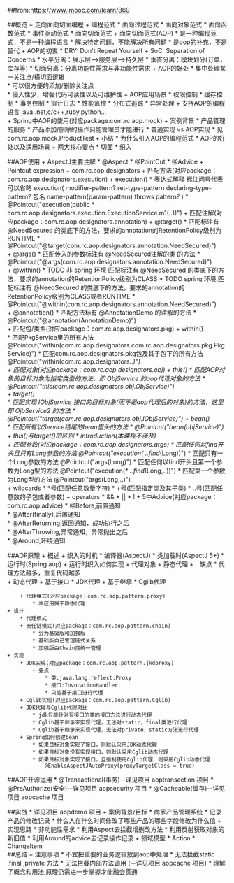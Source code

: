##from:https://www.imooc.com/learn/869

##概览
    + 走向面向切面编程
        + 编程范式
            * 面向过程范式
            * 面向对象范式
            * 面向函数范式
            * 事件驱动范式
            * 面向切面范式
        + 面向切面范式(AOP)
            * 是一种编程范式，不是一种编程语言
            * 解决特定问题，不能解决所有问题
            * 是oop的补充，不是替代
        + AOP的初衷
            * DRY: Don't Repeat Yourself
            + SoC: Separation of Concerns
                * 水平分离：展示层-->服务层-->持久层
                * 垂直分离：模块划分(订单，库存等)
                * 切面分离：分离功能性需求与非功能性需求
        + AOP的好处
            * 集中处理某一关注点/横切面逻辑                        
            * 可以很方便的添加/删除关注点                        
            * 侵入性少，增强代码可读性以及可维护性
        + AOP应用场景
            * 权限控制
            * 缓存控制
            * 事务控制
            * 审计日志
            * 性能监控
            * 分布式追踪
            * 异常处理
        + 支持AOP的编程语言
            java,.net,c/c++,ruby,python...    
    + Spring中AOP的使用(对应package:com.rc.aop.mock)
        + 案例背景
            * 产品管理的服务
            * 产品添加/删除的操作只能管理员才能进行
            * 普通实现 vs AOP实现
            * 见com.rc.aop.mock.ProductTest
    + 小结
        * 为什么引入AOP的编程范式
        * AOP的好处以及适用场景
        + 两大核心要点
            * 切面
            * 织入                                       

##AOP使用
    + AspectJ主要注解
        * @Aspect
        * @PointCut
        * @Advice
    + Pointcut expression
        + com.rc.aop.designators
            + 匹配方法(对应package：com.rc.aop.designators.execution)
                + execution()
                    * 表达式解释
                        标注问号代表可以省略
                        execution(
                                modifier-pattern?
                                ret-type-pattern
                                declaring-type-pattern? 包名
                                name-pattern(param-pattern)
                                throws pattern?
                        )
                    * @Pointcut("execution(public * com.rc.aop.designators.execution.ExecutionService.m1(..))")
            + 匹配注解(对应package：com.rc.aop.designators.annotation)
                + @target()
                    * 匹配标注有 @NeedSecured 的类底下的方法，要求的annotation的RetentionPolicy级别为RUNTIME
                    * @Pointcut("@target(com.rc.aop.designators.annotation.NeedSecured)")                
                + @args()
                    * 匹配传入的参数标注有 @NeedSecured注解的类 的方法
                    * @Pointcut("@args(com.rc.aop.designators.annotation.NeedSecured)")               
                + @within()
                    * TODO 非 spring 环境 匹配标注有 @NeedSecured 的类底下的方法，要求的annotation的RetentionPolicy级别为CLASS
                    * TODO spring 环境 匹配标注有 @NeedSecured 的类底下的方法，要求的annotation的RetentionPolicy级别为CLASS或者RUNTIME
                    * @Pointcut("@within(com.rc.aop.designators.annotation.NeedSecured)")               
                + @annotation()
                    * 匹配方法标有 @AnnotationDemo 的注解的方法
                    * @Pointcut("@annotation(AnnotationDemo)")                
            + 匹配包/类型(对应package：com.rc.aop.designators.pkg)
                + within()  
                    * 匹配PkgService里的所有方法
                        @Pointcut("within(com.rc.aop.designators.com.rc.aop.designators.pkg.PkgService)")
                    * 匹配com.rc.aop.designators.pkg包及其子包下的所有方法
                        @Pointcut("within(com.rc.aop.designators..*)")            
            + 匹配对象(对应package：com.rc.aop.designators.obj)
                + this()
                    * 匹配AOP对象的目标对象为指定类型的方法，即 ObjService 的aop代理对象的方法
                    * @Pointcut("this(com.rc.aop.designators.obj.ObjService)")              
                + target()                
                    * 匹配实现 IObjService 接口的目标对象(而不是aop代理后的对象)的方法，这里即 OjbService2 的方法
                    * @Pointcut("target(com.rc.aop.designators.obj.IObjService)")
                + bean()                
                    * 匹配所有以Service结尾的bean里头的方法
                    * @Pointcut("bean(objService)")   
                + this()与target()的区别
                    * introduction(本课程不涉及)                    
            + 匹配参数(对应package：com.rc.aop.designators.args) 
                * 匹配任何以find开头且只有Long参数的方法
                    @Pointcut("execution(* *..find*(Long))")
                * 匹配只有一个Long参数的方法
                    @Pointcut("args(Long)")
                * 匹配任何以find开头且第一个参数为Long型的方法
                    @Pointcut("execution(* *..find*(Long,..))")
                * 匹配第一个参数为Long型的方法
                    @Pointcut("args(Long,..)")           
        + wildcards
            * *号(匹配任意数量字符)
            * +号(匹配指定类及其子类)
            * ..号(匹配任意数的子包或者参数)
        + operators
            * &&
            * ||
            * !
    + 5中Advice(对应package：com.rc.aop.advice)
        * @Before,前置通知    
        * @After(finally),后置通知    
        * @AfterReturning,返回通知，成功执行之后    
        * @AfterThrowing,异常通知，异常抛出之后   
        * @Around,环绕通知    

##AOP原理
    + 概述
        + 织入的时机
            * 编译器(AspectJ)
            * 类加载时(AspectJ 5+)
            * 运行时(Spring aop)
        + 运行时织入如何实现
            + 代理对象
                + 静态代理
                    +　缺点
                        * 代理方法越多，重复代码越多    
                + 动态代理
                    + 基于接口
                        * JDK代理
                    + 基于继承
                        * Cglib代理
                    
        + 代理模式(对应package：com.rc.aop.pattern.proxy)
            * 本应用属于静态代理          
    + 设计
        * 代理模式
        + 责任链模式(对应package：com.rc.aop.pattern.chain)
            * 分为基础版和加强版
            * 基础版自己管理链式关系
            * 加强版由Chain类统一管理
    + 实现
        + JDK实现(对应package：com.rc.aop.pattern.jkdproxy)
            + 要点
                * 类:java.lang.reflect.Proxy
                * 接口:InvocationHandler 
                * 只能基于接口进行代理
        + Cglib实现(对应package：com.rc.aop.pattern.Cglib)
        + JDK代理与Cglib代理对比
            * jdk只能针对有接口的类的接口方法进行动态代理
            * Cglib基于继承来实现代理，无法对static，final类进行代理
            * Cglib基于继承来实现代理，无法对private，static方法进行代理
        + Spring如何创建bean  
            * 如果目标对象实现了接口，则默认采用JDK动态代理  
            * 如果目标对象没有实现接口，则默认采用Cglib动态代理  
            * 如果目标对象实现了接口，且强制使用Cglib代理，则采用Cglib动态代理  
                @EnableAspectJAutoProxy(proxyTargetClass = true)

##AOP开源运用
    * @Transactional(事务)--详见项目 aoptransaction 项目
    * @PreAuthorize(安全)--详见项目 aopsecurity 项目
    * @Cacheable(缓存)--详见项目 aopcache 项目
    
##实战 
    * 详见项目 aopdemo 项目
    + 案例背景/目标
        * 商家产品管理系统
        * 记录产品的修改记录
        * 什么人在什么时间修改了哪些产品的哪些字段修改为什么值
    + 实现思路
        * 非功能性需求
        * 利用Aspect去拦截增删改方法
        * 利用反射获取对象的新旧值
        * 利用Around的advice去记录操作记录
    + 领域模型
        * Action
        * ChangeItem        
##总结
    + 注意事项 
        * 不宜把重要的业务逻辑放到aop中处理
        * 无法拦截static ,final ,private 方法
        * 无法拦截内部方法调用 (--详见项目 aopcache 项目)
    * 理解了概念和用法,原理仍需进一步掌握才能融会贯通    